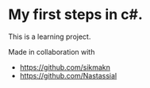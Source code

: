 # My first steps in c#.

This is a learning project.

Made in collaboration with
* https://github.com/sikmakn
* https://github.com/Nastassial